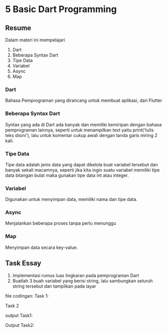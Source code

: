 # 5 Basic Dart Programming

## Resume
Dalam materi ini mempelajari
1. Dart
2. Beberapa Syntax Dart
3. Tipe Data
4. Variabel
5. Async
6. Map

### Dart
Bahasa Pemprograman yang dirancang untuk membuat aplikasi, dari Flutter

### Beberapa Syntax Dart
Syntax yang ada di Dart ada banyak dan memiliki kemiripan dengan bahasa pemprograman lainnya, seperti untuk menampilkan text yaitu print('tulis teks disini'), lalu untuk komentar cukup awali dengan tanda garis miring 2 kali.

### Tipe Data
Tipe data adalah jenis data yang dapat dikelola buat variabel tersebut dan banyak sekali macamnya, seperti jika kita ingin suatu variabel memiliki tipe data bilangan bulat maka gunakan tipe data int atau integer.

### Variabel
Digunakan untuk menyimpan data, memiliki nama dan tipe data.

### Async
Menjalankan beberapa proses tanpa perlu menunggu

### Map
Menyimpan data secara key-value.

## Task Essay
1. Implementasi rumus luas lingkaran pada pemprograman Dart
2. Buatlah 3 buah variabel yang berisi string, lalu sambungkan seluruh string tersebut dan tampilkan pada layar

file codingan:
Task 1:
[]()

Task 2
[]()

output Task1:
![]()

Output Task2:
![]()

